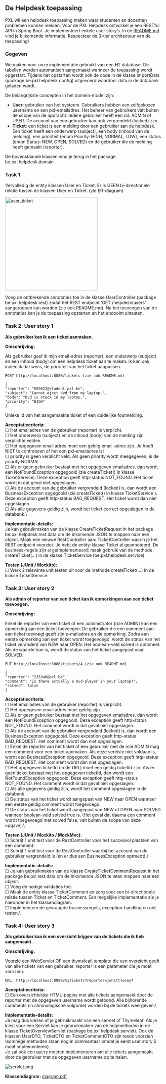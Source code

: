 ## De Helpdesk toepassing

PXL wil een helpdesk toepassing maken waar studenten en docenten problemen kunnen melden.
Voor de PXL Helpdesk ontwikkel je een RESTful API in Spring Boot.
Je implementeert enkele user story’s.
In de [README.md](README.md) vind je bijkomende informatie.
Respecteer de 3-tier architectuur van de toepassing!

### Gegeven
We maken voor onze implementatie gebruikt van een H2 database. 
De tabellen worden automatisch aangemaakt wanneer de toepassing wordt opgestart. Tijdens het opstarten wordt ook de code in de klasse ImportData (package be.pxl.helpdesk.config) uitgevoerd waardoor data in de databank geladen wordt.

De belangrijkste concepten in het domein-model zijn:
- **User**: gebruiker van het systeem. Gebruikers hebben een zelfgekozen username en een pxl-emailadres. Het beheer van gebruikers valt buiten de scope van de opdracht. Iedere gebruiker heeft een rol: ADMIN of USER. De account van een gebruiker kan ook vergrendeld (locked) zijn.
- **Ticket**: een ticket is een melding door een gebruiker aan de helpdesk. Een ticket heeft een onderwerp (subject), een body (inhoud van de melding), een prioriteit (enum Priority: HIGH, NORMAL, LOW), een status (enum Status: NEW, OPEN, SOLVED) en de gebruiker die de melding heeft gemaakt (reporter).
     
De bovenstaande klassen vind je terug in het package be.pxl.helpdesk.domain.

### Task 1

Vervolledig  de entity klassen User en Ticket. Er is GEEN bi-directionele relatie tussen de klassen User en Ticket. (zie ER-diagram)


<img src="images/user_ticket.png" alt="user_ticket" style="width:300px;"/>


Voeg de ontbrekende annotaties toe in de klasse UserController (package be.pxl.helpdesk.rest) zodat het REST endpoint ‘GET /helpdesk/users’  aangeroepen kan worden (zie ook README.md). Na het toevoegen van de annotaties kan je de toepassing opstarten en het endpoint uittesten.


 ### Task 2: User story 1

 **Als gebruiker kan ik een ticket aanmaken.**

**Omschrijving:**

Als gebruiker geef ik mijn email-adres (reporter), een onderwerp (subject) en een inhoud (body) om een helpdesk ticket aan te maken. Ik kan ook, indien ik dat wens, de prioriteit van het ticket aanpassen.

```
POST http://localhost:8080/tickets (zie ook README.md)

{
"reporter": "589822@student.pxl.be",
"subject": "Cannot eject dvd from my laptop.",
"body": "Dvd is stuck in my laptop.",
"priority": "HIGH"
}
```

Unieke id van het aangemaakte ticket of een duidelijke foutmelding.

**Acceptatiecriteria:**\
☐ Het emailadres van de gebruiker (reporter) is verplicht.\
☐ Het onderwerp (subject) en de inhoud (body) van de melding zijn verplichte velden.\
☐ Het opgegeven email adres moet een geldig email-adres zijn. Je hoeft NIET te controleren of het een pxl-emailadres is!\
☐ priority is geen verplicht veld. Als geen priority wordt meegegeven, is de priority NORMAL.\
☐ Als er geen gebruiker bestaat met het opgegeven emailadres, dan wordt een NotFoundException opgegooid (zie createTicket() in klasse TicketService).  Deze exception geeft http-status NOT_FOUND. Het ticket wordt in dat geval niet opgeslagen.\
☐ Als de account van de gebruiker vergrendeld (locked) is, dan wordt een BusinessException opgegooid (zie createTicket() in klasse TicketService ). Deze exception geeft http-status BAD_REQUEST. Het ticket wordt dan niet opgeslagen.\
☐ Als alle gegevens geldig zijn, wordt het ticket correct opgeslagen in de databank.\

**Implementatie-details:**\
Je kan gebruikmaken van de klasse CreateTicketRequest in het package be.pxl.helpdesk.rest.data om de inkomende JSON te mappen naar een object.
Maak een nieuwe RestController aan: TicketController waarin je het REST endpoint voorziet.
Je hebt de entity-klasse Ticket al geannoteerd.
De business-regels zijn al geïmplementeerd: maak gebruik van de methode createTicket(…) in de klasse TicketService (be.pxl.helpdesk.service).

**Testen (JUnit / Mockito):**\
☐  Werk 2 relevante unit testen uit voor de methode createTicket(…) in de klasse TicketService.


### Task 3: User story 2

**Als admin of reporter van een ticket kan ik opmerkingen aan een ticket toevoegen.**

**Omschrijving:**

Enkel de reporter van een ticket of een administrator (role ADMIN) kan een opmerking aan een ticket toevoegen. De gebruiker die een comment aan een ticket toevoegt geeft zijn e-mailadres en de opmerking. Zodra een eerste opmerking aan een ticket wordt toegevoegd, wordt de status van het ticket veranderd van NEW naar OPEN. Het boolean-veld solved is optioneel. Als de waarde true is, wordt de status van het ticket aangepast naar SOLVED.

```
PUT http://localhost:8080/tickets/4 (zie ook README.md)

{
"reporter": "235340@pxl.be",
"comment": "Is there actually a dvd-player in your laptop?",
"solved": false
}
```

**Acceptatiecriteria:**\
☐ Het emailadres van de gebruiker (reporter) is verplicht.\
☐ Het opgegeven email adres moet geldig zijn.\
☐ Als er geen gebruiker bestaat met het opgegeven emailadres, dan wordt een NotFoundException opgegooid.  Deze exception geeft http-status NOT_FOUND. Het comment wordt in dat geval niet opgeslagen.\
☐ Als de account van de gebruiker vergrendeld (locked) is, dan wordt een BusinessException opgegooid. Deze exception geeft http-status BAD_REQUEST. Het comment wordt dan niet opgeslagen.\
☐ Enkel de reporter van het ticket of een gebruiker met de role ADMIN mag een comment voor een ticket aanmaken. Als deze vereiste niet voldaan is, wordt een BusinessException opgegooid. Deze exception geeft http-status BAD_REQUEST. Het comment wordt dan niet opgeslagen.\
☐ Het opgegeven ticketId (in de URL) moet een geldig ticketId zijn. Als er geen ticket bestaat met het opgegeven ticketId, dan wordt een NotFoundException opgegooid.  Deze exception geeft http-status NOT_FOUND. Het comment wordt in dat geval niet opgeslagen.\
☐ Als alle gegevens geldig zijn, wordt het comment opgeslagen in de databank.\
☐ De status van het ticket wordt aangepast van NEW naar OPEN wanneer een eerste geldig comment wordt toegevoegd.\
☐ De status van het ticket wordt aangepast van NEW of OPEN naar SOLVED wanneer boolean-veld solved true is. (Het geval dat daarna een comment wordt toegevoegd met solved false, valt buiten de scope van deze opgave).\

**Testen (JUnit / Mockito / MockMvc):**\
☐ Schrijf 1 unit test voor de RestController voor het succesvol plaatsen van een comment.\
☐ Schrijf 1 unit test voor de RestController waarbij het account van de gebruiker vergrendeld is (en er dus een BusinessException optreedt).\

**Implementatie-details:**\
☐ Je kan gebruikmaken van de klasse CreateTicketCommentRequest in het package be.pxl.rest.data om de inkomende JSON te laten mappen naar een object.\
☐ Voeg de nodige validaties toe.\
☐ Maak de entity klasse TicketComment en zorg voor een bi-directionele relatie tussen Ticket en TicketComment. Een mogelijke implementatie zie je hieronder in het klassendiagram.\
☐ Implementeer de gevraagde businessregels, exception-handling en unit testen.\

### Task 4: User story 3

**Als gebruiker kan ik een overzicht krijgen van de tickets die ik heb aangemaakt.**

**Omschrijving:**

Voorzie een WebServlet OF een thymeleaf-template die een overzicht geeft van alle tickets van een gebruiker. 
reporter is een parameter die je moet voorzien.
```
URL: http://localhost:8080/mytickets?reporter=jwhittlesey7
```

**Acceptatiecriteria:**\
☐ Een overzichtelijke HTML-pagina met alle tickets aangemaakt door de reporter met de opgegeven username wordt getoond. Alle bijhorende comments (in chronologische volgorde) worden bij de tickets weergeven.\

**Implementatie-details:**\
Je mag dus kiezen of je gebruikmaakt van een servlet of Thymeleaf. Als je kiest voor een Servlet kan je gebruikmaken van de hulpmethoden in de klasse TicketOverviewServlet (package be.pxl.helpdesk.servlet). Ook de klassen UserDTO, TicketDTO en TicketCommentDTO zijn reeds voorzien (sommige methoden staan nog in commentaar omdat je eerst user story 2 moet implementeren).\
Je zal ook een query moeten implementeren om alle tickets aangemaakt door de gebruiker met de opgegeven username op te halen.


![servlet.png](images%2Fservlet.png)


**Klassendiagram:**
[diagram.pdf](images%2Fdiagram.pdf)






